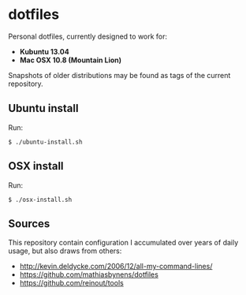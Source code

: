 dotfiles
========

Personal dotfiles, currently designed to work for:

  * **Kubuntu 13.04**
  * **Mac OSX 10.8 (Mountain Lion)**

Snapshots of older distributions may be found as tags of the current repository.


Ubuntu install
--------------

Run:

    $ ./ubuntu-install.sh


OSX install
-----------

Run:

    $ ./osx-install.sh


Sources
-------

This repository contain configuration I accumulated over years of daily usage,
but also draws from others:

  * http://kevin.deldycke.com/2006/12/all-my-command-lines/
  * https://github.com/mathiasbynens/dotfiles
  * https://github.com/reinout/tools
